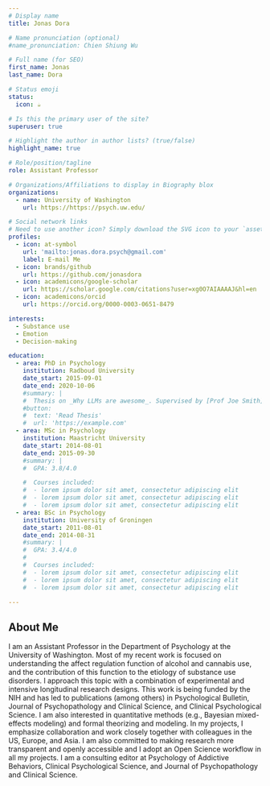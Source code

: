 ```yaml
---
# Display name
title: Jonas Dora

# Name pronunciation (optional)
#name_pronunciation: Chien Shiung Wu

# Full name (for SEO)
first_name: Jonas
last_name: Dora

# Status emoji
status:
  icon: ☕️

# Is this the primary user of the site?
superuser: true

# Highlight the author in author lists? (true/false)
highlight_name: true

# Role/position/tagline
role: Assistant Professor

# Organizations/Affiliations to display in Biography blox
organizations:
  - name: University of Washington
    url: https://https://psych.uw.edu/

# Social network links
# Need to use another icon? Simply download the SVG icon to your `assets/media/icons/` folder.
profiles:
  - icon: at-symbol
    url: 'mailto:jonas.dora.psych@gmail.com'
    label: E-mail Me
  - icon: brands/github
    url: https://github.com/jonasdora
  - icon: academicons/google-scholar
    url: https://scholar.google.com/citations?user=xg0O7AIAAAAJ&hl=en
  - icon: academicons/orcid
    url: https://orcid.org/0000-0003-0651-8479

interests:
  - Substance use
  - Emotion
  - Decision-making

education:
  - area: PhD in Psychology
    institution: Radboud University
    date_start: 2015-09-01
    date_end: 2020-10-06
    #summary: |
    #  Thesis on _Why LLMs are awesome_. Supervised by [Prof Joe Smith](https://example.com). Presented papers at 5 IEEE conferences with the contributions being published in 2 #Springer journals.
    #button:
    #  text: 'Read Thesis'
    #  url: 'https://example.com'
  - area: MSc in Psychology
    institution: Maastricht University
    date_start: 2014-08-01
    date_end: 2015-09-30
    #summary: |
    #  GPA: 3.8/4.0

    #  Courses included:
    #  - lorem ipsum dolor sit amet, consectetur adipiscing elit
    #  - lorem ipsum dolor sit amet, consectetur adipiscing elit
    #  - lorem ipsum dolor sit amet, consectetur adipiscing elit
  - area: BSc in Psychology
    institution: University of Groningen
    date_start: 2011-08-01
    date_end: 2014-08-31
    #summary: |
    #  GPA: 3.4/4.0
    #  
    #  Courses included:
    #  - lorem ipsum dolor sit amet, consectetur adipiscing elit
    #  - lorem ipsum dolor sit amet, consectetur adipiscing elit
    #  - lorem ipsum dolor sit amet, consectetur adipiscing elit

---
```


## About Me

I am an Assistant Professor in the Department of Psychology at the University of Washington. Most of my recent work is focused on understanding the affect regulation function of alcohol and cannabis use, and the contribution of this function to the etiology of substance use disorders. I approach this topic with a combination of experimental and intensive longitudinal research designs. This work is being funded by the NIH and has led to publications (among others) in Psychological Bulletin, Journal of Psychopathology and Clinical Science, and Clinical Psychological Science. I am also interested in quantitative methods (e.g., Bayesian mixed-effects modeling) and formal theorizing and modeling. In my projects, I emphasize collaboration and work closely together with colleagues in the US, Europe, and Asia. I am also committed to making research more transparent and openly accessible and I adopt an Open Science workflow in all my projects. I am a consulting editor at Psychology of Addictive Behaviors, Clinical Psychological Science, and Journal of Psychopathology and Clinical Science.
